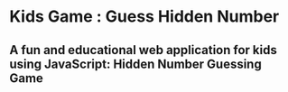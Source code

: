 # Kids Game : Guess Hidden Number

## A fun and educational web application for kids using JavaScript: Hidden Number Guessing Game

